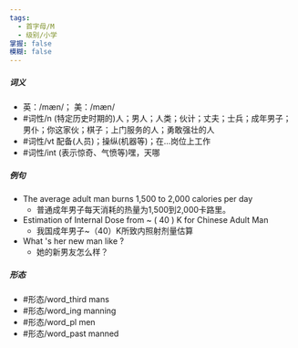 ```yaml
---
tags:
  - 首字母/M
  - 级别/小学
掌握: false
模糊: false
---
```

##### 词义
- 英：/mæn/； 美：/mæn/
- #词性/n  (特定历史时期的)人；男人；人类；伙计；丈夫；士兵；成年男子；男仆；你这家伙；棋子；上门服务的人；勇敢强壮的人
- #词性/vt  配备(人员)；操纵(机器等)；在…岗位上工作
- #词性/int  (表示惊奇、气愤等)嘿，天哪
##### 例句
- The average adult man burns 1,500 to 2,000 calories per day
	- 普通成年男子每天消耗的热量为1,500到2,000卡路里。
- Estimation of Internal Dose from ~ ( 40 ) K for Chinese Adult Man
	- 我国成年男子~（40）K所致内照射剂量估算
- What 's her new man like ?
	- 她的新男友怎么样？
##### 形态
- #形态/word_third mans
- #形态/word_ing manning
- #形态/word_pl men
- #形态/word_past manned
